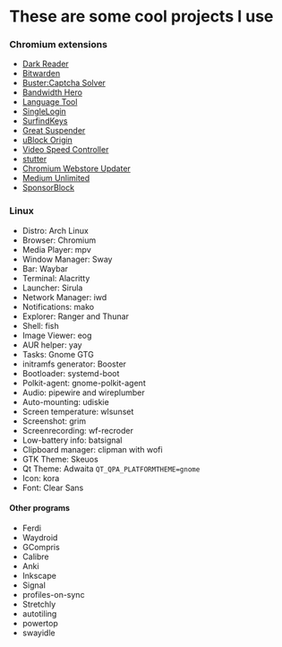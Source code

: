 # These are some cool projects I use

### Chromium extensions
* [Dark Reader](https://github.com/darkreader/darkreader)
* [Bitwarden](https://chrome.google.com/webstore/detail/bitwarden-free-password-m/nngceckbapebfimnlniiiahkandclblb?hl=en)
* [Buster:Captcha Solver](https://github.com/dessant/buster)
* [Bandwidth Hero](https://github.com/ayastreb/bandwidth-hero)
* [Language Tool](https://languagetool.org/premium)
* [SingleLogin](https://chrome.google.com/webstore/detail/simpleloginreceive-send-e/dphilobhebphkdjbpfohgikllaljmgbn)
* [SurfindKeys](https://github.com/brookhong/Surfingkeys)
* [Great Suspender](https://github.com/greatsuspender/thegreatsuspender)
* [uBlock Origin](https://github.com/gorhill/uBlock/)
* [Video Speed Controller](https://github.com/igrigorik/videospeed)
* [stutter](https://github.com/jamestomasino/stutter#installation)
* [Chromium Webstore Updater](https://github.com/NeverDecaf/chromium-web-store)
* [Medium Unlimited](https://github.com/manojVivek/medium-unlimited)
* [SponsorBlock](https://github.com/ajayyy/SponsorBlock)

### Linux 
* Distro: Arch Linux
* Browser: Chromium
* Media Player: mpv
* Window Manager: Sway
* Bar: Waybar
* Terminal: Alacritty
* Launcher: Sirula
* Network Manager: iwd
* Notifications: mako
* Explorer: Ranger and Thunar
* Shell: fish
* Image Viewer: eog
* AUR helper: yay
* Tasks: Gnome GTG
* initramfs generator: Booster
* Bootloader: systemd-boot
* Polkit-agent: gnome-polkit-agent
* Audio: pipewire and wireplumber
* Auto-mounting: udiskie
* Screen temperature: wlsunset
* Screenshot: grim
* Screenrecording: wf-recroder
* Low-battery info: batsignal
* Clipboard manager: clipman with wofi
* GTK Theme: Skeuos
* Qt Theme: Adwaita `QT_QPA_PLATFORMTHEME=gnome`
* Icon: kora
* Font: Clear Sans

#### Other programs

* Ferdi
* Waydroid
* GCompris
* Calibre
* Anki
* Inkscape
* Signal
* profiles-on-sync
* Stretchly
* autotiling
* powertop
* swayidle


